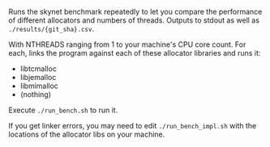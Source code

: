 Runs the skynet benchmark repeatedly to let you compare the performance of different allocators and numbers of threads.
Outputs to stdout as well as `./results/{git_sha}.csv`.

With NTHREADS ranging from 1 to your machine's CPU core count.
For each, links the program against each of these allocator libraries and runs it:
- libtcmalloc
- libjemalloc
- libmimalloc
- (nothing)

Execute `./run_bench.sh` to run it.

If you get linker errors, you may need to edit `./run_bench_impl.sh` with the locations of the allocator libs on your machine.
